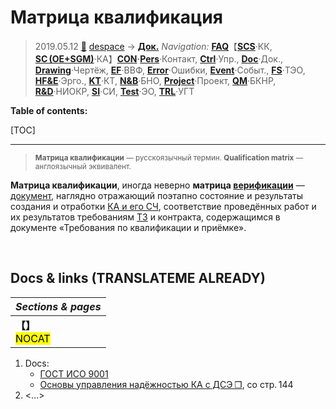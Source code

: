 # Матрица квалификация
> 2019.05.12 [🚀](../../index/index.md) [despace](index.md) → **[Док.](doc.md)**
> *Navigation:*
> **[FAQ](faq.md)**【**[SCS](scs.md)**·КК, **[SC (OE+SGM)](sc.md)**·КА】**[CON](contact.md)·[Pers](person.md)**·Контакт, **[Ctrl](control.md)**·Упр., **[Doc](doc.md)**·Док., **[Drawing](drawing.md)**·Чертёж, **[EF](ef.md)**·ВВФ, **[Error](error.md)**·Ошибки, **[Event](event.md)**·Событ., **[FS](fs.md)**·ТЭО, **[HF&E](hfe.md)**·Эрго., **[KT](kt.md)**·КТ, **[N&B](nnb.md)**·БНО, **[Project](project.md)**·Проект, **[QM](qm.md)**·БКНР, **[R&D](rnd.md)**·НИОКР, **[SI](si.md)**·СИ, **[Test](test.md)**·ЭО, **[TRL](trl.md)**·УГТ

**Table of contents:**

[TOC]

---

> <small>**Матрица квалификации** — русскоязычный термин. **Qualification matrix** — англоязычный эквивалент.</small>

**Матрица квалификации**, иногда неверно **матрица [верификации](vnv.md)** — [документ](doc.md), наглядно отражающий поэтапно состояние и результаты создания и отработки [КА и его СЧ](sc.md), соответствие проведённых работ и их результатов требованиям [ТЗ](tor.md) и контракта, содержащимся в документе «Требования по квалификации и приёмке».



<p style="page-break-after:always"> </p>

## Docs & links (TRANSLATEME ALREADY)
|*Sections & pages*|
|:-|
|**【[](.md)】**<br> <mark>NOCAT</mark>|

   1. Docs:
      - [ГОСТ ИСО 9001](gost_iso_9001.md)
      - [Основы управления надёжностью КА с ДСЭ ❐](f/doc/osnovy_upravleniya_nadejnostiu_2015.pdf), со стр. 144
   1. <…>
